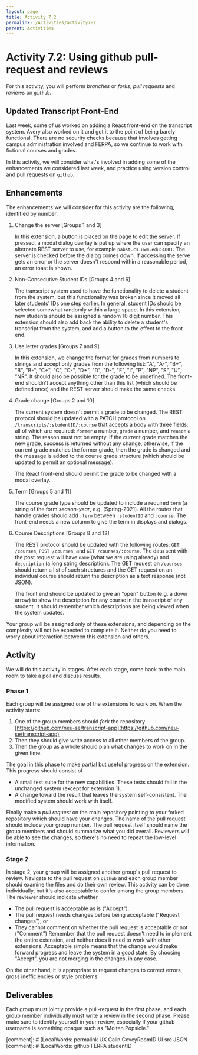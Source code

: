 ```yaml
---
layout: page
title: Activity 7.2
permalink: /Activities/activity7-2
parent: Activities
---
```


# Activity 7.2: Using github pull-request and reviews

For this activity, you will perform *branches* or *forks*, *pull requests* and *reviews* on `github`.

## Updated Transcript Front-End

Last week, some of us worked on adding a React front-end on the transcript system. Avery also worked on it and got it to the point of being barely functional.  There are no security checks because that involves getting campus administration involved and FERPA, so we continue to work with fictional courses and grades.

In this activity, we will consider what's involved in adding some of the enhancements we considered last week, and practice using version control and pull requests on `github`.

## Enhancements

The enhancements we will consider for this activity are the following, identified by number.

1. Change the server [Groups 1 and 3]

   In this extension, a button is placed on the page to edit the server.
   If pressed, a modal dialog overlay is put up where the user can specify an alternate REST server to use, for example `pabst.cs.uwm.edu:4001`.  The server is checked before the dialog comes down.  If accessing the serve gets an error or the server doesn't respond within a reasonable period, an error toast is shown.

2. Non-Consecutive Student IDs [Groups 4 and 6]

   The transcript system used to have the functionality to delete a student from the system, but this functionality was broken since it moved all later students' IDs one step earlier.  In general, student IDs should be selected somewhat randomly within a large space.  In this extension, new students should be assigned a random 10 digit number.  This extension should also add back the ability to delete a student's transcript from the system, and add a button to the effect to the front end.

3. Use letter grades [Groups 7 and 9]

   In this extension, we change the format for grades from numbers to strings and accept only grades from the following list: "A", "A-", "B+", "B", "B-", "C+", "C", "C-", "D+", "D", "D-", "F", "I", "P", "NP", "S", "U", "NR".  It should also be possible for the grade to be undefined.  The front-end shouldn't accept anything other than this list (which should be defined once) and the REST server should make the same checks.

4. Grade change [Groups 2 and 10]

   The current system doesn't permit a grade to be changed.  The REST protocol should be updated with a PATCH protocol on `/transcripts/:studentID/:course` that accepts a body with three fields: all of which are required: `former` a number, `grade` a number, and `reason` a string.  The reason must not be empty.  If the current grade matches the new grade, success is returned without any change, otherwise, if the current grade matches the former grade, then the grade is changed and the message is added to the course grade structure (which should be updated to permit an optional message).

   The React front-end should permit the grade to be changed with a modal overlay.

5. Term [Groups 5 and 11]

   The course grade type should be updated to include a required `term` (a string of the form *season*-*year*, e.g. (Spring-2021).  All the routes that handle grades should add `:term` between `:studentID` and `:course`.  The front-end needs a new column to give the term in displays and dialogs.

6. Course Descriptions [Groups 8 and 12]

     The REST protocol should be updated with the following routes: `GET /courses`, `POST /courses`, and `GET /courses/:course`.  The data sent with the post request will have `name` (what we are using already) and `description` (a long string description).  The GET request on `/courses` should return a list of such structures and the GET request on an individual course should return the description as a text response (not JSON).
     
     The front end should be updated to give an "open" button (e.g. a down arrow) to show the description for any course in the transcript of any student.  It should remember which descriptions are being viewed when the system updates.


Your group will be assigned only of these extensions, and depending on the complexity will not be expected to complete it.
Neither do you need to worry about interaction between this extension and others.

## Activity

We will do this activity in stages.  After each stage, come back to the main room to take a poll and discuss results.

### Phase 1

Each group will be assigned one of the extensions to work on.
When the activity starts:
1. One of the group members should *fork* the repository [https://github.com/neu-se/transcript-app](https://github.com/neu-se/transcript-app)
2. Then they should give write access to all other members of the group.
3. Then the group as a whole should plan what changes to work on in the given time.

The goal in this phase to make partial but useful progress on the extension.  This progress should consist of
* A small test suite for the new capabilities.
  These tests should fail in the unchanged system (except for extension 1).
* A change toward the result that leaves the system self-consistent.
  The modified system should work with itself.

Finally make a *pull request* on the main repository pointing to your forked repository which should have your changes.  The name of the pull request should include your group number.  The pull request itself should name the group members and should summarize what you did overall.  Reviewers will be able to see the changes, so there's no need to repeat the low-level information.


### Stage 2

In stage 2, your group will be assigned another group's pull request to review.
Navigate to the pull request on `github` and each group member should examine the files and do their own review.  This activity can be done individually, but it's also acceptable to confer among the group members.  The reviewer should indicate whether
- The pull request is acceptable as is ("Accept").
- The pull request needs changes before being acceptable ("Request changes"), or
- They cannot comment on whether the pull request is acceptable or not ("Comment")
Remember that the pull request doesn't need to implement the entire extension, and neither does it need to work with other extensions.  Acceptable simple means that the change would make forward progress and leave the system in a good state.  By choosing "Accept", you are not merging in the changes, in any case.

On the other hand, it is appropriate to request changes to correct errors, gross inefficiencies or style problems.

## Deliverables

Each group must jointly provide a pull-request in the first phase, and each group member individually must write a review in the second phase.  Please make sure to identify yourself in your review, especially if your github username is something opaque such as "Molten Popsicle."

[comment]: # (LocalWords:  permalink UX Calin CoveyRoomID UI src JSON
[comment]: # (LocalWords:  github FERPA studentID
